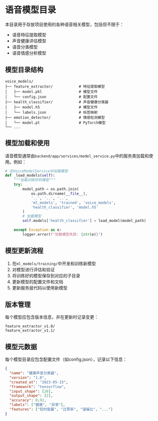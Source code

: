 # 语音模型目录

本目录用于存放项目使用的各种语音相关模型，包括但不限于：
- 语音特征提取模型
- 声音健康评估模型
- 语音分类模型
- 语音情感分析模型

## 模型目录结构

```
voice_models/
├── feature_extractor/            # 特征提取模型
│   ├── model.pkl                 # 模型文件
│   └── config.json               # 配置文件
├── health_classifier/            # 声音健康分类器
│   ├── model.h5                  # 模型文件
│   └── labels.json               # 标签映射
├── emotion_detector/             # 情感检测模型
│   └── model.pt                  # PyTorch模型
└── ...
```

## 模型加载和使用

语音模型通常由`backend/app/services/model_service.py`中的服务类加载和使用。例如：

```python
# 在VoiceModelService中加载模型
def _load_models(self):
    """加载训练好的模型"""
    try:
        model_path = os.path.join(
            os.path.dirname(__file__), 
            '..', '..', '..', 
            'ml_models', 'trained', 'voice_models', 
            'health_classifier', 'model.h5'
        )
        # 加载模型
        self.models['health_classifier'] = load_model(model_path)
        
    except Exception as e:
        logger.error(f"加载模型失败: {str(e)}")
```

## 模型更新流程

1. 在`ml_models/training/`中开发和训练新模型
2. 对模型进行评估和验证
3. 将训练好的模型保存到对应的子目录
4. 更新模型的配置文件和文档
5. 更新服务层代码以使用新模型

## 版本管理

每个模型应包含版本信息，并在更新时记录变更：

```
feature_extractor_v1.0/
feature_extractor_v1.1/
```

## 模型元数据

每个模型目录应包含配置文件（如config.json），记录以下信息：

```json
{
  "name": "健康声音分类器",
  "version": "1.0",
  "created_at": "2023-05-15",
  "framework": "tensorflow",
  "input_shape": [26],
  "output_shape": [2],
  "accuracy": 0.92,
  "labels": ["健康", "异常"],
  "features": ["短时能量", "过零率", "谐噪比", "..."]
}
``` 